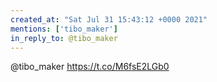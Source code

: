 ```yaml
---
created_at: "Sat Jul 31 15:43:12 +0000 2021"
mentions: ['tibo_maker']
in_reply_to: @tibo_maker
---
```


@tibo_maker https://t.co/M6fsE2LGb0